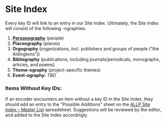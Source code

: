 # Site Index

Every key ID will link to an entry in our Site Index. Ultimately, the Site Index will consist of the following -ographies:
1. **[Personography](https://github.com/MelissaBradshaw/ALLP/blob/master/siteIndex/allpPersonography.xml)** (people)
2. **Placeography** (places)
3. **Orgography** (organizations, incl. publishers and groups of people ("the Aldingtons"))
4. **Bibliography** (publications, including journals/periodicals, monographs, articles, and poems)
5. **Theme-ography** (project-specific themes)
6. **Event-ography:** _TBD_

### Items Without Key IDs:
If an encoder encounters an item without a key ID in the Site Index, they should add an entry to the “Possible Additions” sheet on the [ALLP Site Index – Master List](https://docs.google.com/spreadsheets/d/1rEoXpOInaGy10lafFUBpuPteD76ZmhdpADFOtIoyk-M/edit?usp=sharing) spreadsheet. Suggestions will be reviewed by the editor, and added to the Site Index accordingly. 

